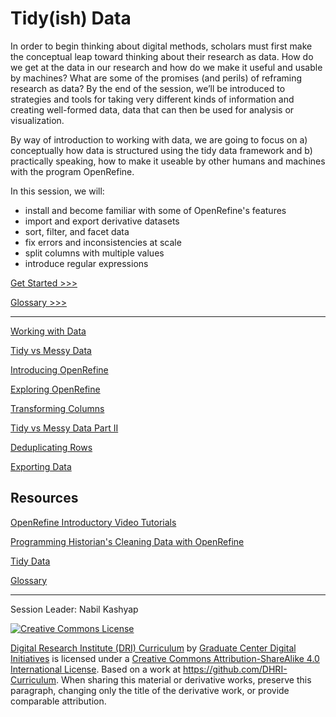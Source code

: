 # Tidy(ish) Data

In order to begin thinking about digital methods, scholars must first make the conceptual leap toward thinking about their research as data. How do we get at the data in our research and how do we make it useful and usable by machines? What are some of the promises (and perils) of reframing research as data? By the end of the session, we’ll be introduced to strategies and tools for taking very different kinds of information and creating well-formed data, data that can then be used for analysis or visualization.

By way of introduction to working with data, we are going to focus on a) conceptually how data is structured using the tidy data framework and b) practically speaking, how to make it useable by other humans and machines with the program OpenRefine.

In this session, we will:

- install and become familiar with some of OpenRefine's features
- import and export derivative datasets
- sort, filter, and facet data
- fix errors and inconsistencies at scale
- split columns with multiple values
- introduce regular expressions

[Get Started >>>](sections/working-with-data.md)

[Glossary >>>](https://github.com/tri-cods/glossary/blob/master/sections/tidy-data.md) 

-----

[Working with Data](sections/working-with-data.md)

[Tidy vs Messy Data](sections/tidy-vs-messy.md)

[Introducing OpenRefine](sections/introducing-openrefine.md)

[Exploring OpenRefine](sections/exploring-openrefine.md)

[Transforming Columns](sections/transforming-columns.md)

[Tidy vs Messy Data Part II](sections/tidy-vs-messy-ii.md)

[Deduplicating Rows](sections/deduplicating.md)

[Exporting Data](sections/exporting-data.md)

## Resources

[OpenRefine Introductory Video Tutorials](http://openrefine.org/)

[Programming Historian's Cleaning Data with OpenRefine](https://programminghistorian.org/en/lessons/cleaning-data-with-openrefine)

[Tidy Data](https://www.jstatsoft.org/article/view/v059i10/)

[Glossary](https://github.com/tri-cods/glossary/blob/master/sections/tidy-data.md)

-----

Session Leader: Nabil Kashyap

[![Creative Commons License](https://i.creativecommons.org/l/by-sa/4.0/88x31.png)](http://creativecommons.org/licenses/by-sa/4.0/)

[Digital Research Institute (DRI) Curriculum](http://purl.org/dc/terms/) by [Graduate Center Digital Initiatives](https://gcdi.commons.gc.cuny.edu/) is licensed under a [Creative Commons Attribution-ShareAlike 4.0 International License](http://creativecommons.org/licenses/by-sa/4.0/). Based on a work at <https://github.com/DHRI-Curriculum>. When sharing this material or derivative works, preserve this paragraph, changing only the title of the derivative work, or provide comparable attribution.
